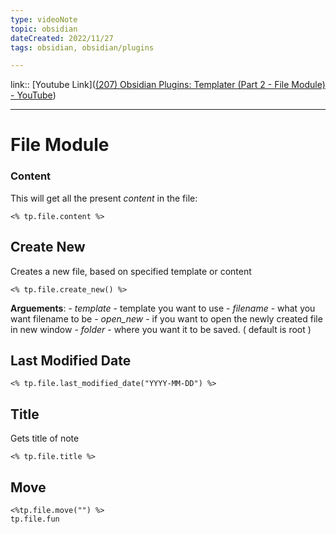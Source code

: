```yaml
---
type: videoNote
topic: obsidian
dateCreated: 2022/11/27
tags: obsidian, obsidian/plugins

---
```

link::  [Youtube Link]([(207) Obsidian Plugins: Templater (Part 2 - File Module) - YouTube](https://www.youtube.com/watch?v=LjdJbknTjm4))



_____

# File Module

### Content

This will get all the present *content* in the file:

```
<% tp.file.content %>
```


## Create New

Creates a new file, based on specified template or content

```
<% tp.file.create_new() %>
```

**Arguements**: 
	- *template* - template you want to use
	- *filename* - what you want filename to be
	- *open_new* - if you want to open the newly created file in new window
	- *folder* - where you want it to be saved. ( default is root )


## Last Modified Date

```
<% tp.file.last_modified_date("YYYY-MM-DD") %>
```


## Title

Gets title of note

```
<% tp.file.title %>
```


## Move

```
<%tp.file.move("") %>
tp.file.fun
```